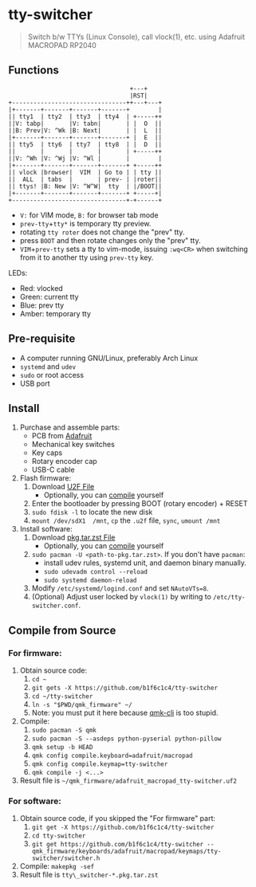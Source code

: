 # tty-switcher

> Switch b/w TTYs (Linux Console), call vlock(1), etc. using Adafruit MACROPAD RP2040

## Functions

```
                                  +---+
                                  |RST|
+--------------------------------++---+---+
|+-------+-------+-------+-------+        |
|| tty1  | tty2  | tty3  | tty4  | +-----++
||V: tabp|       |V: tabn|       | |  O  ||
||B: Prev|V: ^Wk |B: Next|       | |  L  ||
|+-------+-------+-------+-------+ |  E  ||
|| tty5  | tty6  | tty7  | tty8  | |  D  ||
||       |       |       |       | +-----++
||V: ^Wh |V: ^Wj |V: ^Wl |       |        |
|+-------+-------+-------+-------+ +-----++
|| vlock |browser|  VIM  | Go to | | tty ||
||  ALL  | tabs  |       | prev- | |roter||
|| ttys! |B: New |V: ^W^W|  tty  | |/BOOT||
|+-------+-------+-------+-------+ +-----+|
+--------------------------------+-+------+
```

- `V:` for VIM mode, `B:` for browser tab mode
- `prev-tty`+`tty*` is temporary tty preview.
- rotating `tty roter` does not change the "prev" tty.
- press `BOOT` and then rotate changes only the "prev" tty.
- `VIM`+`prev-tty` sets a tty to vim-mode, issuing `:wq<CR>` when switching from it to another tty using `prev-tty` key.

LEDs:
- Red: vlocked
- Green: current tty
- Blue: prev tty
- Amber: temporary tty

## Pre-requisite

- A computer running GNU/Linux, preferably Arch Linux
- `systemd` and `udev`
- `sudo` or root access
- USB port

## Install

1. Purchase and assemble parts:
    - PCB from [Adafruit](https://www.adafruit.com/product/5100)
    - Mechanical key switches
    - Key caps
    - Rotary encoder cap
    - USB-C cable
1. Flash firmware:
    1. Download [U2F File](https://github.com/b1f6c1c4/tty-switcher/releases/latest/download/adafruit_macropad_tty-switcher.uf2)
        - Optionally, you can [compile](#compile-from-source) yourself
    1. Enter the bootloader by pressing BOOT (rotary encoder) + RESET
    1. `sudo fdisk -l` to locate the new disk
    1. `mount /dev/sdX1  /mnt`, `cp` the `.u2f` file, `sync`, `umount /mnt`
1. Install software:
    1. Download [pkg.tar.zst File](https://github.com/b1f6c1c4/tty-switcher/releases/latest/download/tty_switcher.pkg.tar.zst)
        - Optionally, you can [compile](#compile-from-source) yourself
    1. `sudo pacman -U <path-to-pkg.tar.zst>`. If you don't have `pacman`:
        - install udev rules, systemd unit, and daemon binary manually.
        - `sudo udevadm control --reload`
        - `sudo systemd daemon-reload`
    1. Modify `/etc/systemd/logind.conf` and set `NAutoVTs=8`.
    1. (Optional) Adjust user locked by `vlock(1)` by writing to `/etc/tty-switcher.conf`.

## Compile from Source

### For firmware:

1. Obtain source code:
    1. `cd ~`
    1. `git gets -X https://github.com/b1f6c1c4/tty-switcher`
    1. `cd ~/tty-switcher`
    1. `ln -s "$PWD/qmk_firmware" ~/`
    1. Note: you must put it here because [qmk-cli](https://github.com/qmk/qmk_cli) is too stupid.
1. Compile:
    1. `sudo pacman -S qmk`
    1. `sudo pacman -S --asdeps python-pyserial python-pillow`
    1. `qmk setup -b HEAD`
    1. `qmk config compile.keyboard=adafruit/macropad`
    1. `qmk config compile.keymap=tty-switcher`
    1. `qmk compile -j <...>`
1. Result file is `~/qmk_firmware/adafruit_macropad_tty-switcher.uf2`

### For software:

1. Obtain source code, if you skipped the "For firmware" part:
    1. `git get -X https://github.com/b1f6c1c4/tty-switcher`
    1. `cd tty-switcher`
    1. `git get https://github.com/b1f6c1c4/tty-switcher -- qmk_firmware/keyboards/adafruit/macropad/keymaps/tty-switcher/switcher.h`
1. Compile: `makepkg -sef`
1. Result file is `tty\_switcher-*.pkg.tar.zst`

